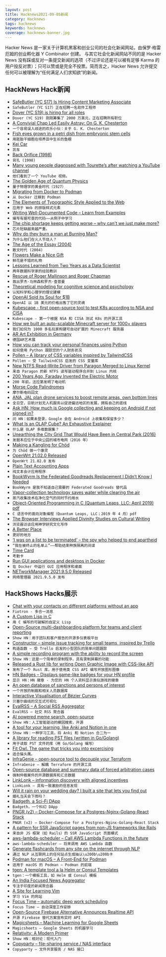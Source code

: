 ```yaml
---
layout: post
title: Hacknews2021-09-05新闻
category: Hacknews
tags: hacknews
keywords: hacknews
coverage: hacknews-banner.jpg
---
```


Hacker News 是一家关于计算机黑客和创业公司的社会化新闻网站，由保罗·格雷厄姆的创业孵化器 Y Combinator 创建。
与其它社会化新闻网站不同的是 Hacker News 没有踩或反对一条提交新闻的选项（不过评论还是可以被有足够 Karma 的用户投反对票）；只可以赞或是完全不投票。简而言之，Hacker News 允许提交任何可以被理解为“任何满足人们求知欲”的新闻。

## HackNews Hack新闻


- [SafeButler (YC S17) Is Hiring Content Marketing Associate](https://www.safebutler.com/careers)
- `SafeButler（YC S17）正在招聘一名软件工程师`
- [Dover (YC S19) is hiring for all roles](https://dover.com/careers)
- `Dover (YC S19) 刚刚筹集了 2000 万美元，正在招聘所有职位`
- [A Convivial Chap Led Easily Astray: On G. K. Chesterton](https://literaryreview.co.uk/a-convivial-chap-led-easily-astray)
- `一个容易误入歧途的欢乐小伙：关于 G. K. Chesterton`
- [Fish eyes grown in a petri dish from embryonic stem cells](https://phys.org/news/2021-09-fish-eyes-grown-petri-dish.html)
- `用胚胎干细胞在培养皿中生长的鱼眼`
- [Kei Car](https://en.wikipedia.org/wiki/Kei_car)
- `凯车`
- [Back Orifice (1998)](https://web.archive.org/web/20180715070715/http://www.cultdeadcow.com/tools/bo.html)
- `背孔 (1998)`
- [Many young people diagnosed with Tourette’s after watching a YouTube channel](https://www.wired.co.uk/article/tourettes-youtube-jan-zimmermann)
- `他们看到了一个 YouTube 视频。`
- [The Golden Age of Quantum Physics](https://www.privatdozent.co/p/the-golden-age-of-quantum-physics-ff7)
- `量子物理学的黄金时代（1927）`
- [Migrating from Docker to Podman](https://marcusnoble.co.uk/2021-09-01-migrating-from-docker-to-podman)
- `从 Docker 迁移到 Podman`
- [The Elements of Typographic Style Applied to the Web](http://webtypography.net/)
- `应用于 Web 的排版样式元素`
- [Writing Well-Documented Code – Learn from Examples](https://codecatalog.org/2021/09/04/well-documented-code.html)
- `编写有据可查的代码——从例子中学习`
- [The chip shortage keeps getting worse – why can't we just make more?](https://www.bloomberg.com/graphics/2021-chip-production-why-hard-to-make-semiconductors/)
- `芯片短缺越来越严重。`
- [Why do they burn a man at Burning Man?](https://tedgioia.substack.com/p/why-do-they-burn-a-man-at-burning)
- `为什么他们在火人节烧人？`
- [The Age of the Essay (2004)](http://paulgraham.com/essay.html)
- `散文时代 (2004)`
- [Flowers Make a Nice Gift](https://www.echevarria.io/blog/flowers-make-a-nice-gift/index.html)
- `鲜花是不错的礼物`
- [Lessons Learned from Two Years as a Data Scientist](https://dawndrain.github.io/braindrain/two_years.html)
- `两年数据科学家的经验教训`
- [Rescue of Roger Mallinson and Roger Chapman](https://en.wikipedia.org/wiki/Rescue_of_Roger_Mallinson_and_Roger_Chapman)
- `救出罗杰·马林森和罗杰·查普曼`
- [Theoretical modeling for cognitive science and psychology](https://computationalcognitivescience.github.io/lovelace/home)
- `认知科学和心理学的理论建模`
- [OpenAI Sold its Soul for $1B](https://onezero.medium.com/openai-sold-its-soul-for-1-billion-cf35ff9e8cd4)
- `OpenAI 以 1B 美元的价格出售了它的灵魂`
- [Kubescape - first open-source tool to test K8s according to NSA and CISA](https://github.com/armosec/kubescape)
- `Kubescape - 第一个根据 NSA 和 CISA 测试 K8s 的开源工具`
- [How we built an auto-scalable Minecraft server for 1000+ players](https://www.worldql.com/posts/2021-08-worldql-scalable-minecraft/)
- `我们如何为 1000 多名玩家构建可自动扩展的 Minecraft 服务器`
- [AR Art Exhibition in Germany](https://www.nrw-forum.de/en/exhibitions/ar-biennale)
- `德国AR艺术展`
- [How you can track your personal finances using Python](https://sgoel.dev/posts/how-you-can-track-your-personal-finances-using-python/)
- `如何使用 Python 跟踪您的个人财务状况`
- [Pollen – A library of CSS variables inspired by TailwindCSS](https://www.pollen.style/)
- `Pollen – 受 TailwindCSS 启发的 CSS 变量库`
- [New NTFS Read-Write Driver from Paragon Merged to Linux Kernel](https://git.kernel.org/pub/scm/linux/kernel/git/torvalds/linux.git/commit/?id=f7464060f7ab9a2424428008f0ee9f1e267e410f)
- `来自 Paragon 的新 NTFS 读写驱动程序合并到 Linux 内核`
- [200 Years Ago, Faraday Invented the Electric Motor](https://spectrum.ieee.org/200-years-ago-faraday-invented-the-electric-motor)
- `200 年前，法拉第发明了电动机`
- [Morse Code Palindromes](https://www.johndcook.com/blog/2021/09/04/morse-code-palindromes/)
- `摩尔斯电码回文`
- [ANA, JAL plan drone services to boost remote areas, own bottom lines](https://mainichi.jp/english/articles/20210903/p2g/00m/0bu/040000c)
- `全日空，日航计划无人机服务以促进偏远地区的发展，拥有自己的底线`
- [Ask HN: How much is Google collecting and keeping on Android if not signed in?](item?id=28419727)
- `问 HN：如果未登录，Google 会在 Android 上收集和保留多少？`
- [What Is an OLAP Cube? An Exhaustive Explainer](https://www.holistics.io/blog/what-is-an-olap-cube-an-exhaustive-explainer/)
- `什么是 OLAP 多维数据集？`
- [Unearthing the City Grid That Would Have Been in Central Park (2016)](https://www.newyorker.com/news/news-desk/unearthing-the-city-grid-that-would-have-been-in-central-park)
- `发掘本应位于中央公园的城市电网（2016 年）`
- [Making a Kangling for Chöd](https://buddhism-for-vampires.com/kangling-chod)
- `为 Chöd 做一个康灵`
- [OpenWrt 21.02.0 Released](https://openwrt.org/releases/21.02/notes-21.02.0)
- `OpenWrt 21.02.0 发布`
- [Plain Text Accounting Apps](https://plaintextaccounting.org/#plain-text-accounting-apps)
- `纯文本会计应用程序`
- [BookWyrm Is the Federated Goodreads Replacement I Didn’t Know I Needed](https://wedistribute.org/2021/08/bookwyrm-is-the-federated-goodreads-replacement-i-didnt-know-i-needed/)
- `BookWyrm 是我不知道自己需要的 Federated Goodreads 替代品`
- [Vapor-collection technology saves water while clearing the air](https://news.mit.edu/2021/infinite-cooling-nuclear-0803)
- `蒸汽收集技术在净化空气的同时节约用水`
- [Object-Oriented Programming in C (Quantum Leaps, LLC; April 2019) pdf](https://www.state-machine.com/doc/AN_OOP_in_C.pdf)
- `C 语言中的面向对象编程（Quantum Leaps, LLC；2019 年 4 月）pdf`
- [The Browser Interviews Applied Divinity Studies on Cultural Writing](https://thebrowser.com/notes/applied-divinity-studies/)
- `浏览器访谈应用神学研究文化写作`
- [A Better Place](https://www.newyorker.com/culture/personal-history/a-better-place)
- `更好的地方`
- [‘I was on a list to be terminated’ – the spy who helped to end apartheid](https://www.theguardian.com/world/2021/aug/29/south-africa-spy-who-helped-to-end-apartheid)
- `“我在被终止的名单上”——帮助结束种族隔离的间谍`
- [Time Card](https://github.com/opencomputeproject/Time-Appliance-Project/tree/master/Time-Card)
- `考勤卡`
- [Run GUI applications and desktops in Docker](https://github.com/mviereck/x11docker)
- `在 Docker 中运行 GUI 应用程序和桌面`
- [NETworkManager 2021.9.5.0 Released](https://github.com/BornToBeRoot/NETworkManager/releases/tag/2021.9.5.0)
- `网络管理器 2021.9.5.0 发布`


## HackShows Hacks展示

- [ Chat with your contacts on different platforms without an app](https://fiotron.com/)
- `Fiotron - 多合一消息`
- [ A Custom Lisp in C](https://github.com/codr7/alisp)
- `用 C 编写的可破解的自定义 Lisp`
- [ Open-Source multi-dashboarding platform for teams and client reporting](https://github.com/chartbrew/chartbrew)
- `Show HN：用于团队和客户报告的开源多仪表板平台`
- [ Constructor – simple issue tracking for small teams, inspired by Trello](https://constructor.dev)
- `构造函数 – 受 Trello 启发的小型团队的简单问题跟踪`
- [ A simple recording program with the ability to record the screen](https://github.com/akon47/ScreenRecorder)
- `Show HN：这是一个简单的录制程序，具有录制屏幕的功能`
- [ Released a Rust lib for writing Open Graphic Image with CSS-like API](https://github.com/keiya01/og_image_writer)
- `发布了一个 Rust 库，用于使用类 CSS API 编写开放图形图像`
- [ HN Badges – Displays game-like badges for your HN profile](https://hnbadges.netlify.app/)
- `显示 HN：HN 徽章 - 为您的 HN 个人资料显示类似游戏的徽章`
- [ An open database of sanctions and persons of interest](https://opensanctions.org/)
- `一个开放的制裁和相关人员数据库`
- [ Interactive Visualisation of Bézier Curves](https://beziercurves.vercel.app/)
- `贝塞尔曲线的交互式可视化`
- [ EvalRSS – A Social RSS Aggregator](https://www.evalrss.com/)
- `EvalRSS – 社交 RSS 聚合器`
- [ AI powered meme search, open-source](http://examples.jina.ai:8501/)
- `Show HN：人工智能驱动的模因搜索，开源`
- [ A tool for your learning, like Anki and Notion in one](https://notegarden.web.app/)
- `Show HN：一种学习工具，将 Anki 和 Notion 合二为一`
- [ A library for reading PST files (written in Go/Golang)](https://github.com/mooijtech/go-pst)
- `用于读取 PST 文件的库（用 Go/Golang 编写）`
- [ Fit Owl. The game that tricks you into excercising](https://play.google.com/store/apps/details?id=cardio.workout.fit.owl.game)
- `适合猫头鹰。`
- [ InfraGenie – open-source tool to decouple your Terraform](https://github.com/diggerhq/infragenie)
- `InfraGenie – 解耦 Terraform 的开源工具`
- [ Open-source database and summary data of forced arbitration cases](https://levelplayingfield.io/)
- `强制仲裁案件的开源数据库和汇总数据`
- [ LinkLonk – information discovery with aligned incentives](https://linklonk.com)
- `LinkLonk – 具有一致激励的信息发现`
- [ Will it rain on your wedding day? I built a site that lets you find out](https://weddingrainchecker.com)
- `婚礼当天会下雨吗？`
- [ Badgeth, a Sci-Fi DApp](https://badgeth.com/)
- `Badgeth，一个科幻 DApp`
- [ PNGR (v2) – Docker-Compose for a Postgres-Nginx-Golang-React Stack](https://github.com/karlkeefer/pngr)
- `PNGR (v2) – Docker-Compose for a Postgres-Nginx-Golang-React Stack`
- [ A pattern for SSR JavaScript pages from non-JS frameworks like Rails](https://github.com/bensmithett/coexist)
- `来自非 JS 框架（如 Rails）的 SSR JavaScript 页面模式`
- [ aws-lambda-scheduler – Call AWS Lambda Functions in the future](https://github.com/oguzhan-yilmaz/aws-lambda-scheduler)
- `aws-lambda-scheduler – 将来调用 AWS Lambda 函数`
- [ Generate flashcards from any site on the internet through NLP](https://github.com/kanyesthaker/qgqa-flashcards)
- `通过 NLP 从互联网上的任何站点生成抽认\u200b\u200b卡`
- [ Podman for macOS – A Front-End for Podman](https://github.com/heyvito/podman-macos)
- `适用于 macOS 的 Podman – Podman 的前端`
- [ tgen: A template tool a la Helm or Consul Templates](https://github.com/patrickdappollonio/tgen)
- `tgen：一个模板工具，如 Helm 或 Consul 模板`
- [ An India Focused News Aggregator](https://huakya.com/)
- `专注于印度的新闻聚合器`
- [ A Site for Learning Vim](https://vim.is)
- `学习 Vim 的网站`
- [ Focus Time – automatic deep work scheduling](https://focus-time.app)
- `Focus Time – 自动深度工作安排`
- [ Open-Source Firebase Alternative Announces Realtime API](https://github.com/appwrite/appwrite)
- `开源 Firebase 替代方案宣布实时 API`
- [ Magicsheets – Machine Learning for Google Sheets](https://www.magicsheets.io/)
- `Magicsheets – Google Sheets 的机器学习`
- [ Relativity: A Modern Primer](http://ramp-book.com/)
- `Show HN：相对论：现代入门`
- [ Copyparty – file-sharing service / NAS interface](https://github.com/9001/copyparty)
- `Copyparty – 文件共享服务 / NAS 接口`

